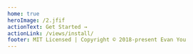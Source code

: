 ```yaml
---
home: true
heroImage: /2.jfif
actionText: Get Started →
actionLink: /views/install/
footer: MIT Licensed | Copyright © 2018-present Evan You
---
```


